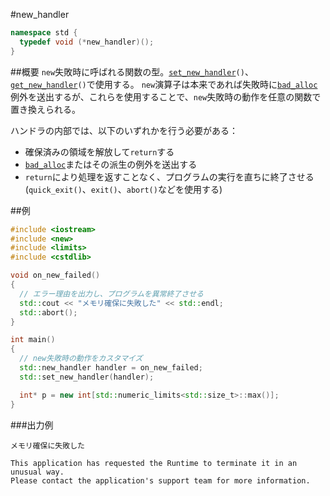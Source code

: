 #new_handler
```cpp
namespace std {
  typedef void (*new_handler)();
}
```

##概要
`new`失敗時に呼ばれる関数の型。[`set_new_handler`](./set_new_handler.md)`()`、[`get_new_handler`](./get_new_handler.md)`()`で使用する。 
`new`演算子は本来であれば失敗時に[`bad_alloc`](./bad_alloc.md)例外を送出するが、これらを使用することで、`new`失敗時の動作を任意の関数で置き換えられる。 

ハンドラの内部では、以下のいずれかを行う必要がある：
- 確保済みの領域を解放して`return`する
- [`bad_alloc`](./bad_alloc.md)またはその派生の例外を送出する
- `return`により処理を返すことなく、プログラムの実行を直ちに終了させる(`quick_exit()`、`exit()`、`abort()`などを使用する)


##例
```cpp
#include <iostream>
#include <new>
#include <limits>
#include <cstdlib>

void on_new_failed()
{
  // エラー理由を出力し、プログラムを異常終了させる
  std::cout << "メモリ確保に失敗した" << std::endl;
  std::abort();
}

int main()
{
  // new失敗時の動作をカスタマイズ
  std::new_handler handler = on_new_failed;
  std::set_new_handler(handler);

  int* p = new int[std::numeric_limits<std::size_t>::max()];
}
```

###出力例
```
メモリ確保に失敗した

This application has requested the Runtime to terminate it in an unusual way.
Please contact the application's support team for more information.
```


